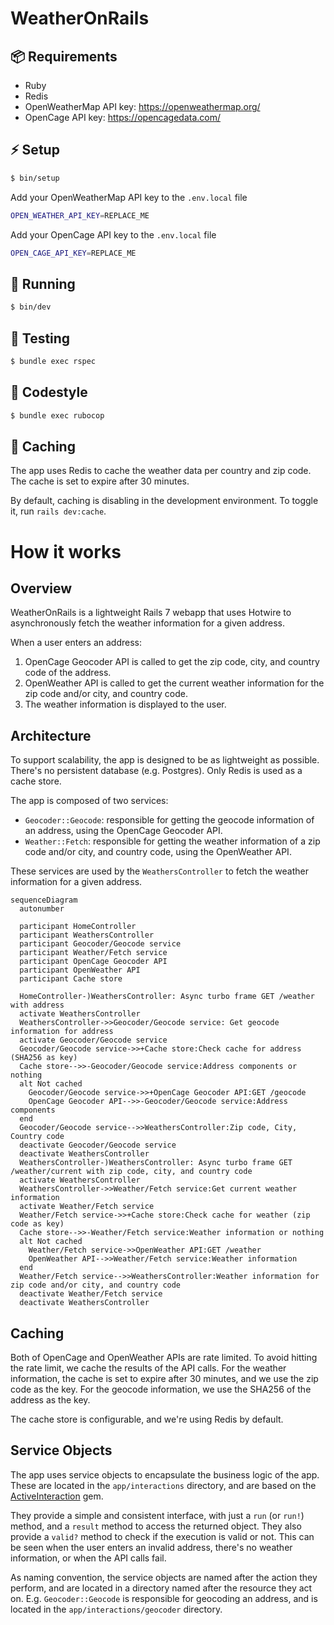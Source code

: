 # WeatherOnRails

## 📦 Requirements

- Ruby
- Redis
- OpenWeatherMap API key: https://openweathermap.org/
- OpenCage API key: https://opencagedata.com/

## ⚡️ Setup

```bash
$ bin/setup
```

Add your OpenWeatherMap API key to the `.env.local` file

```bash
OPEN_WEATHER_API_KEY=REPLACE_ME
```

Add your OpenCage API key to the `.env.local` file

```bash
OPEN_CAGE_API_KEY=REPLACE_ME
```

## 🚀 Running

```bash
$ bin/dev
```

## 🧪 Testing

```bash
$ bundle exec rspec
```

## 📝 Codestyle

```bash
$ bundle exec rubocop
```

## 💽 Caching

The app uses Redis to cache the weather data per country and zip code. The cache is set to expire after 30 minutes.

By default, caching is disabling in the development environment. To toggle it, run `rails dev:cache`.

# How it works

## Overview

WeatherOnRails is a lightweight Rails 7 webapp that uses Hotwire to asynchronously fetch the weather information for a given address.

When a user enters an address:
1. OpenCage Geocoder API is called to get the zip code, city, and country code of the address.
2. OpenWeather API is called to get the current weather information for the zip code and/or city, and country code.
3. The weather information is displayed to the user.

## Architecture

To support scalability, the app is designed to be as lightweight as possible.
There's no persistent database (e.g. Postgres). Only Redis is used as a cache store.

The app is composed of two services:
- `Geocoder::Geocode`: responsible for getting the geocode information of an address, using the OpenCage Geocoder API.
- `Weather::Fetch`: responsible for getting the weather information of a zip code and/or city, and country code, using the OpenWeather API.

These services are used by the `WeathersController` to fetch the weather information for a given address.

```mermaid
sequenceDiagram
  autonumber

  participant HomeController
  participant WeathersController
  participant Geocoder/Geocode service
  participant Weather/Fetch service
  participant OpenCage Geocoder API
  participant OpenWeather API
  participant Cache store

  HomeController-)WeathersController: Async turbo frame GET /weather with address
  activate WeathersController
  WeathersController->>Geocoder/Geocode service: Get geocode information for address
  activate Geocoder/Geocode service
  Geocoder/Geocode service->>+Cache store:Check cache for address (SHA256 as key)
  Cache store-->>-Geocoder/Geocode service:Address components or nothing
  alt Not cached
    Geocoder/Geocode service->>+OpenCage Geocoder API:GET /geocode
    OpenCage Geocoder API-->>-Geocoder/Geocode service:Address components
  end
  Geocoder/Geocode service-->>WeathersController:Zip code, City, Country code
  deactivate Geocoder/Geocode service
  deactivate WeathersController
  WeathersController-)WeathersController: Async turbo frame GET /weather/current with zip code, city, and country code
  activate WeathersController
  WeathersController->>Weather/Fetch service:Get current weather information
  activate Weather/Fetch service
  Weather/Fetch service->>+Cache store:Check cache for weather (zip code as key)
  Cache store-->>-Weather/Fetch service:Weather information or nothing
  alt Not cached
    Weather/Fetch service->>OpenWeather API:GET /weather
    OpenWeather API-->>Weather/Fetch service:Weather information
  end
  Weather/Fetch service-->>WeathersController:Weather information for zip code and/or city, and country code
  deactivate Weather/Fetch service
  deactivate WeathersController

```

## Caching

Both of OpenCage and OpenWeather APIs are rate limited. To avoid hitting the rate limit, we cache the results of the API calls.
For the weather information, the cache is set to expire after 30 minutes, and we use the zip code as the key.
For the geocode information, we use the SHA256 of the address as the key.

The cache store is configurable, and we're using Redis by default.

## Service Objects

The app uses service objects to encapsulate the business logic of the app.
These are located in the `app/interactions` directory, and are based on the [ActiveInteraction](https://github.com/AaronLasseigne/active_interaction) gem.

They provide a simple and consistent interface, with just a `run` (or `run!`) method, and a `result` method to access the returned object.
They also provide a `valid?` method to check if the execution is valid or not. This can be seen when the user enters an invalid address, there's no weather
information, or when the API calls fail.

As naming convention, the service objects are named after the action they perform, and are located in a directory named after the resource they act on.
E.g. `Geocoder::Geocode` is responsible for geocoding an address, and is located in the `app/interactions/geocoder` directory.
